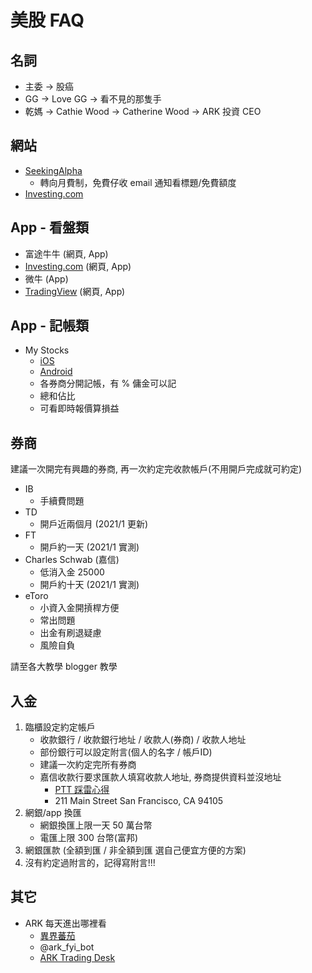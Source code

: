 # 美股 FAQ

## 名詞
- 主委 → 股癌
- GG → Love GG → 看不見的那隻手
- 乾媽 → Cathie Wood → Catherine Wood → ARK 投資 CEO

## 網站
- [SeekingAlpha](https://seekingalpha.com/)
    - 轉向月費制，免費仔收 email 通知看標題/免費額度
- [Investing.com](https://hk.investing.com/)

## App - 看盤類
- 富途牛牛 (網頁, App)
- [Investing.com](https://hk.investing.com/) (網頁, App)
- 微牛 (App)
- [TradingView](https://tw.tradingview.com/) (網頁, App)

## App - 記帳類
- My Stocks
    - [iOS](https://apps.apple.com/app/my-stocks-portfolio-widget/id923544282)
    - [Android](https://play.google.com/store/apps/details?id=co.peeksoft.stocks)
    - 各券商分開記帳，有 % 傭金可以記
    - 總和佔比
    - 可看即時報價算損益

## 券商
建議一次開完有興趣的券商, 再一次約定完收款帳戶(不用開戶完成就可約定)

- IB
    - 手續費問題
- TD
    - 開戶近兩個月 (2021/1 更新)
- FT
    - 開戶約一天 (2021/1 實測)
- Charles Schwab (嘉信)
    - 低消入金 25000 
    - 開戶約十天 (2021/1 實測)
- eToro
    - 小資入金開摃桿方便
    - 常出問題
    - 出金有刷退疑慮
    - 風險自負

請至各大教學 blogger 教學

## 入金

1.  臨櫃設定約定帳戶
    - 收款銀行 / 收款銀行地址 / 收款人(券商) / 收款人地址
    - 部份銀行可以設定附言(個人的名字 / 帳戶ID)
    - 建議一次約定完所有券商
    - 嘉信收款行要求匯款人填寫收款人地址, 券商提供資料並沒地址
        - [PTT 踩雷心得](https://www.ptt.cc/bbs/Foreign_Inv/M.1610634309.A.4B6.html)
        - 211 Main Street San Francisco, CA 94105
2.  網銀/app 換匯
    - 網銀換匯上限一天 50 萬台幣
    - 電匯上限 300 台幣(富邦)
3.  網銀匯款 (全額到匯 / 非全額到匯 選自己便宜方便的方案)
4.  沒有約定過附言的，記得寫附言!!! 

## 其它

- ARK 每天進出哪裡看
    - [異界蕃茄](https://ark.alien-tomato.com/)
    - @ark_fyi_bot
    - [ARK Trading Desk](https://t.me/ARK_Trading_Desk)

